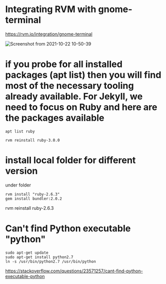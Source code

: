 # Integrating RVM with gnome-terminal



https://rvm.io/integration/gnome-terminal


![Screenshot from 2021-10-22 10-50-39](https://user-images.githubusercontent.com/21187699/138500616-f8cfedda-ba42-46f2-b544-fe94a9895a96.png)


#  if you probe for all installed packages (apt list) then you will find most of the necessary tooling already available. For Jekyll, we need to focus on Ruby and here are the packages available

```
apt list ruby
```

```
rvm reinstall ruby-3.0.0
```

# install local folder for different version
under folder
```
rvm install "ruby-2.6.3"
gem install bundler:2.0.2
```

rvm reinstall ruby-2.6.3

#  Can't find Python executable "python"
```
sudo apt-get update
sudo apt-get install python2.7    
ln -s /usr/bin/python2.7 /usr/bin/python 

```

https://stackoverflow.com/questions/23571257/cant-find-python-executable-python